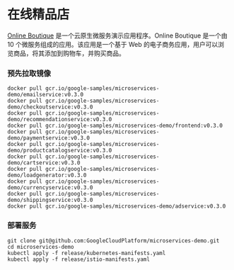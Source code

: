 # 在线精品店

[Online Boutique](https://github.com/GoogleCloudPlatform/microservices-demo) 是一个云原生微服务演示应用程序。Online Boutique 是一个由 10 个微服务组成的应用。该应用是一个基于 Web 的电子商务应用，用户可以浏览商品，将其添加到购物车，并购买商品。

### 预先拉取镜像

```shell
docker pull gcr.io/google-samples/microservices-demo/emailservice:v0.3.0
docker pull gcr.io/google-samples/microservices-demo/checkoutservice:v0.3.0
docker pull gcr.io/google-samples/microservices-demo/recommendationservice:v0.3.0
docker pull gcr.io/google-samples/microservices-demo/frontend:v0.3.0
docker pull gcr.io/google-samples/microservices-demo/paymentservice:v0.3.0
docker pull gcr.io/google-samples/microservices-demo/productcatalogservice:v0.3.0
docker pull gcr.io/google-samples/microservices-demo/cartservice:v0.3.0
docker pull gcr.io/google-samples/microservices-demo/loadgenerator:v0.3.0
docker pull gcr.io/google-samples/microservices-demo/currencyservice:v0.3.0
docker pull gcr.io/google-samples/microservices-demo/shippingservice:v0.3.0
docker pull gcr.io/google-samples/microservices-demo/adservice:v0.3.0
```

### 部署服务

```shell
git clone git@github.com:GoogleCloudPlatform/microservices-demo.git
cd microservices-demo
kubectl apply -f release/kubernetes-manifests.yaml
kubectl apply -f release/istio-manifests.yaml
```
